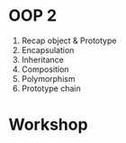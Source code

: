 # OOP 2

1. Recap object & Prototype
2. Encapsulation
3. Inheritance
4. Composition
5. Polymorphism
6. Prototype chain

# Workshop
